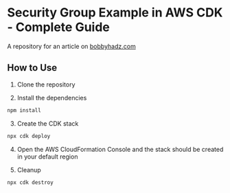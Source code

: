 # Security Group Example in AWS CDK - Complete Guide

A repository for an article on
[bobbyhadz.com](https://bobbyhadz.com/blog/aws-cdk-security-group-example)

## How to Use

1. Clone the repository

2. Install the dependencies

```bash
npm install
```

3. Create the CDK stack

```bash
npx cdk deploy
```

4. Open the AWS CloudFormation Console and the stack should be created in your
   default region

5. Cleanup

```bash
npx cdk destroy
```
